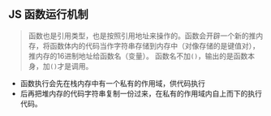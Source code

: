 ## JS 函数运行机制
> 函数也是引用类型，也是按照引用地址来操作的。函数会开辟一个新的推内存，将函数体内的代码当作字符串存储到内存中（对像存储的是键值对），推内存的16进制地址给函数名（变量）。
> 函数名不加`()`，输出的是函数本身，加`()`才是调用。
   - 函数执行会先在栈内存中有一个私有的作用域，供代码执行
   - 后再把堆内存的代码字符串复制一份过来，在私有的作用域内自上而下的执行代码。
